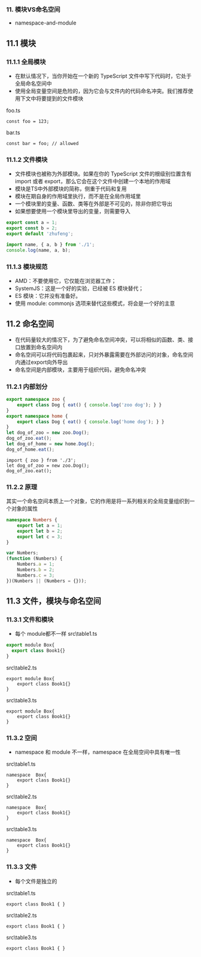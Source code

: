 ### 11. 模块VS命名空间
+ namespace-and-module
## 11.1 模块
### 11.1.1 全局模块
+ 在默认情况下，当你开始在一个新的 TypeScript 文件中写下代码时，它处于全局命名空间中
+ 使用全局变量空间是危险的，因为它会与文件内的代码命名冲突。我们推荐使用下文中将要提到的文件模块

 foo.ts


```
const foo = 123;
```

bar.ts

```
const bar = foo; // allowed
```
### 11.1.2 文件模块
+ 文件模块也被称为外部模块。如果在你的 TypeScript 文件的根级别位置含有 import 或者 export，那么它会在这个文件中创建一个本地的作用域
+ 模块是TS中外部模块的简称，侧重于代码和复用
+ 模块在期自身的作用域里执行，而不是在全局作用域里
+ 一个模块里的变量、函数、类等在外部是不可见的，除非你把它导出
+ 如果想要使用一个模块里导出的变量，则需要导入

```ts
export const a = 1;
export const b = 2;
export default 'zhufeng';
```

```ts
import name, { a, b } from './1';
console.log(name, a, b);
```
### 11.1.3 模块规范
+ AMD：不要使用它，它仅能在浏览器工作；
+ SystemJS：这是一个好的实验，已经被 ES 模块替代；
+ ES 模块：它并没有准备好。
+ 使用 module: commonjs 选项来替代这些模式，将会是一个好的主意
## 11.2 命名空间
+ 在代码量较大的情况下，为了避免命名空间冲突，可以将相似的函数、类、接口放置到命名空间内
+ 命名空间可以将代码包裹起来，只对外暴露需要在外部访问的对象，命名空间内通过export向外导出
+ 命名空间是内部模块，主要用于组织代码，避免命名冲突
### 11.2.1 内部划分

```ts
export namespace zoo {
    export class Dog { eat() { console.log('zoo dog'); } }
}
export namespace home {
    export class Dog { eat() { console.log('home dog'); } }
}
let dog_of_zoo = new zoo.Dog();
dog_of_zoo.eat();
let dog_of_home = new home.Dog();
dog_of_home.eat();
```

```
import { zoo } from './3';
let dog_of_zoo = new zoo.Dog();
dog_of_zoo.eat();
```
### 11.2.2 原理
其实一个命名空间本质上一个对象，它的作用是将一系列相关的全局变量组织到一个对象的属性

```ts
namespace Numbers {
    export let a = 1;
    export let b = 2;
    export let c = 3;
}
```

```js
var Numbers;
(function (Numbers) {
    Numbers.a = 1;
    Numbers.b = 2;
    Numbers.c = 3;
})(Numbers || (Numbers = {}));
```
## 11.3 文件，模块与命名空间
### 11.3.1 文件和模块
+ 每个 module都不一样 src\table1.ts

```js
export module Box{
  export class Book1{}
}
```
src\table2.ts


```
export module Box{
    export class Book1{}
}
```

src\table3.ts


```
export module Box{
    export class Book1{}
}
```
### 11.3.2 空间
+ namespace 和 module 不一样，namespace 在全局空间中具有唯一性

src\table1.ts

```
namespace  Box{
    export class Book1{}
}
```
src\table2.ts


```
namespace  Box{
    export class Book1{}
}
```

src\table3.ts


```
namespace  Box{
    export class Book1{}
}
```
### 11.3.3 文件
+ 每个文件是独立的

src\table1.ts


```
export class Book1 { }
```

src\table2.ts

```
export class Book1 { }
```

src\table3.ts


```
export class Book1 { }
```












